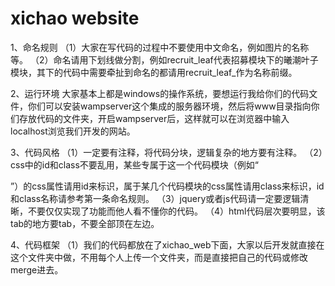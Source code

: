 xichao website
=====================
1、命名规则
（1）大家在写代码的过程中不要使用中文命名，例如图片的名称等。
（2）命名请用下划线做分割，例如recruit_leaf代表招募模块下的曦潮叶子模块，其下的代码中需要牵扯到命名的都请用recruit_leaf_作为名称前缀。

2、运行环境
	大家基本上都是windows的操作系统，要想运行我给你们的代码文件，你们可以安装wampserver这个集成的服务器环境，然后将www目录指向你们存放代码的文件夹，开启wampserver后，这样就可以在浏览器中输入localhost浏览我们开发的网站。

3、代码风格
（1）一定要有注释，将代码分块，逻辑复杂的地方要有注释。
（2）css中的id和class不要乱用，某些专属于这一个代码模块（例如“<div>”）的css属性请用id来标识，属于某几个代码模块的css属性请用class来标识，id和class名称请参考第一条命名规则。
（3）jquery或者js代码请一定要逻辑清晰，不要仅仅实现了功能而他人看不懂你的代码。
（4）html代码层次要明显，该tab的地方要tab，不要全部顶在左边。

4、代码框架
（1）我们的代码都放在了xichao_web下面，大家以后开发就直接在这个文件夹中做，不用每个人上传一个文件夹，而是直接把自己的代码或修改merge进去。